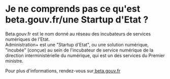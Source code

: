 # Je ne comprends pas ce qu'est beta.gouv.fr/une Startup d'Etat  ?

Beta.gouv.fr est le nom donné au réseau des incubateurs de services numériques de l'Etat.   
Administration+ est une "Startup d'Etat", ou une solution numérique, "incubée" \(conçue\) au sein de l'incubateur de service numérique de la direction interministérielle du numérique, qui est un des services du Premier ministre.   
  
Pour plus d'informations, rendez-vous sur[ beta.gouv.fr](https://beta.gouv.fr/) 

